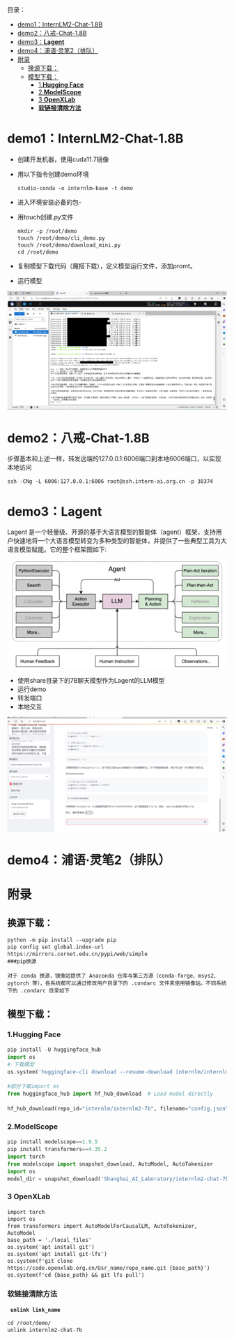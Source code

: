 目录：
- [demo1：InternLM2-Chat-1.8B](#demo1internlm2-chat-18b)
- [demo2：八戒-Chat-1.8B](#demo2八戒-chat-18b)
- [demo3：**Lagent**](#demo3lagent)
- [demo4：浦语·灵笔2（排队）](#demo4浦语灵笔2排队)
- [附录](#附录)
  - [换源下载：](#换源下载)
  - [模型下载：](#模型下载)
    - [1.**Hugging Face**](#1hugging-face)
    - [2.**ModelScope**](#2modelscope)
    - [3 **OpenXLab**](#3-openxlab)
    - [**软链接清除方法**](#软链接清除方法)

# demo1：InternLM2-Chat-1.8B

- 创建开发机器，使用cuda11.7镜像

- 用以下指令创建demo环境

  ```
  studio-conda -o internlm-base -t demo
  ```

- 进入环境安装必备的包- 

- 用touch创建.py文件

  ``` 
  mkdir -p /root/demo
  touch /root/demo/cli_demo.py
  touch /root/demo/download_mini.py
  cd /root/demo
  ```

- 复制模型下载代码（魔搭下载），定义模型运行文件，添加promt。

- 运行模型

![image-20240401013853145](../Image/image-20240401013853145.png)

# demo2：八戒-Chat-1.8B

步骤基本和上述一样，转发远端的127.0.0.1:6006端口到本地6006端口，以实现本地访问

```
ssh -CNg -L 6006:127.0.0.1:6006 root@ssh.intern-ai.org.cn -p 38374
```

# demo3：**Lagent**

Lagent 是一个轻量级、开源的基于大语言模型的智能体（agent）框架，支持用户快速地将一个大语言模型转变为多种类型的智能体，并提供了一些典型工具为大语言模型赋能。它的整个框架图如下:

![alt text](https://github.com/InternLM/Tutorial/raw/camp2/helloworld/images/Lagent-1.png)

- 使用share目录下的7B聊天模型作为Lagent的LLM模型
- 运行demo
- 转发端口
- 本地交互

![image-20240401024157744](../Image/image-20240401024157744.png)

# demo4：浦语·灵笔2（排队）

# 附录

## 换源下载：

```ubuntu
python -m pip install --upgrade pip
pip config set global.index-url   https://mirrors.cernet.edu.cn/pypi/web/simple
###pip换源

对于 conda 换源，镜像站提供了 Anaconda 仓库与第三方源（conda-forge、msys2、pytorch 等），各系统都可以通过修改用户目录下的 .condarc 文件来使用镜像站。不同系统下的 .condarc 目录如下
```

## 模型下载：

### 1.**Hugging Face**

``` python
pip install -U huggingface_hub
import os
# 下载模型
os.system('huggingface-cli download --resume-download internlm/internlm2-chat-7b --local-dir your_path')

#部分下载import os 
from huggingface_hub import hf_hub_download  # Load model directly 

hf_hub_download(repo_id="internlm/internlm2-7b", filename="config.json")
```

### 2.**ModelScope**

```python
pip install modelscope==1.9.5
pip install transformers==4.35.2
import torch
from modelscope import snapshot_download, AutoModel, AutoTokenizer
import os
model_dir = snapshot_download('Shanghai_AI_Laboratory/internlm2-chat-7b', cache_dir='your path', revision='master')
```

### 3 **OpenXLab**

```
import torch
import os
from transformers import AutoModelForCausalLM, AutoTokenizer, AutoModel
base_path = './local_files'
os.system('apt install git')
os.system('apt install git-lfs')
os.system(f'git clone https://code.openxlab.org.cn/Usr_name/repo_name.git {base_path}')
os.system(f'cd {base_path} && git lfs pull')
```

### **软链接清除方法**

**` unlink link_name`**

```
cd /root/demo/
unlink internlm2-chat-7b
```



